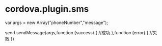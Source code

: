 # cordova.plugin.sms

var args = new Array("phoneNumber","message");

send.sendMessage(args,function (success) {
      //成功
    },function (error) {
      //失败
    })
	
